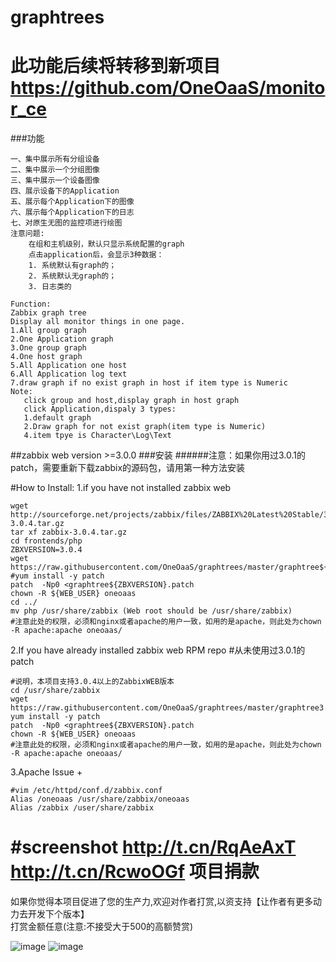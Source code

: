 # graphtrees
# 此功能后续将转移到新项目 https://github.com/OneOaaS/monitor_ce
###功能
```
一、集中展示所有分组设备
二、集中展示一个分组图像
三、集中展示一个设备图像
四、展示设备下的Application
五、展示每个Application下的图像
六、展示每个Application下的日志
七、对原生无图的监控项进行绘图
注意问题:
    在组和主机级别，默认只显示系统配置的graph
    点击application后，会显示3种数据：
    1. 系统默认有graph的；
    2. 系统默认无graph的；
    3. 日志类的
```


```
Function:
Zabbix graph tree  
Display all monitor things in one page.
1.All group graph 
2.One Application graph 
3.One group graph
4.One host graph
5.All Application one host
6.All Application log text 
7.draw graph if no exist graph in host if item type is Numeric 
Note:
   click group and host,display graph in host graph
   click Application,dispaly 3 types:
   1.default graph
   2.Draw graph for not exist graph(item type is Numeric)
   4.item tpye is Character\Log\Text
```
##zabbix web version  >=3.0.0
###安装
######注意：如果你用过3.0.1的patch，需要重新下载zabbix的源码包，请用第一种方法安装

#How to Install:
1.if you have not installed zabbix web
```
wget http://sourceforge.net/projects/zabbix/files/ZABBIX%20Latest%20Stable/3.0.4/zabbix-3.0.4.tar.gz
tar xf zabbix-3.0.4.tar.gz
cd frontends/php
ZBXVERSION=3.0.4
wget https://raw.githubusercontent.com/OneOaaS/graphtrees/master/graphtree${ZBXVERSION}.patch
#yum install -y patch
patch  -Np0 <graphtree${ZBXVERSION}.patch
chown -R ${WEB_USER} oneoaas
cd ../
mv php /usr/share/zabbix (Web root should be /usr/share/zabbix)
#注意此处的权限，必须和nginx或者apache的用户一致，如用的是apache，则此处为chown -R apache:apache oneoaas/
```

2.If you have already installed zabbix web RPM repo  #从未使用过3.0.1的patch
```
#说明，本项目支持3.0.4以上的ZabbixWEB版本
cd /usr/share/zabbix
wget https://raw.githubusercontent.com/OneOaaS/graphtrees/master/graphtree3.0.4.patch
yum install -y patch
patch  -Np0 <graphtree${ZBXVERSION}.patch
chown -R ${WEB_USER} oneoaas
#注意此处的权限，必须和nginx或者apache的用户一致，如用的是apache，则此处为chown -R apache:apache oneoaas/
```

3.Apache Issue		 +
```		
#vim /etc/httpd/conf.d/zabbix.conf		
Alias /oneoaas /usr/share/zabbix/oneoaas		
Alias /zabbix /user/share/zabbix		
```

#screenshot
http://t.cn/RqAeAxT 
http://t.cn/RcwoOGf 
项目捐款
==================================
如果你觉得本项目促进了您的生产力,欢迎对作者打赏,以资支持【让作者有更多动力去开发下个版本】  
打赏金额任意(注意:不接受大于500的高额赞赏)  

![image](https://github.com/OneOaaS/graphtrees/blob/master/image/wx.jpg) ![image](https://github.com/OneOaaS/graphtrees/blob/master/image/zfb.jpg)

